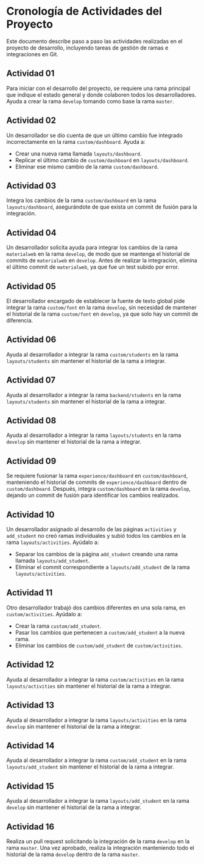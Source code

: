 # Cronología de Actividades del Proyecto

Este documento describe paso a paso las actividades realizadas en el proyecto de desarrollo, incluyendo tareas de gestión de ramas e integraciones en Git.

## Actividad 01
Para iniciar con el desarrollo del proyecto, se requiere una rama principal que indique el estado general y donde colaboren todos los desarrolladores. Ayuda a crear la rama `develop` tomando como base la rama `master`.

## Actividad 02
Un desarrollador se dio cuenta de que un último cambio fue integrado incorrectamente en la rama `custom/dashboard`. Ayuda a:
- Crear una nueva rama llamada `layouts/dashboard`.
- Replicar el último cambio de `custom/dashboard` en `layouts/dashboard`.
- Eliminar ese mismo cambio de la rama `custom/dashboard`.

## Actividad 03
Integra los cambios de la rama `custom/dashboard` en la rama `layouts/dashboard`, asegurándote de que exista un commit de fusión para la integración.

## Actividad 04
Un desarrollador solicita ayuda para integrar los cambios de la rama `materialweb` en la rama `develop`, de modo que se mantenga el historial de commits de `materialweb` en `develop`. Antes de realizar la integración, elimina el último commit de `materialweb`, ya que fue un test subido por error.

## Actividad 05
El desarrollador encargado de establecer la fuente de texto global pide integrar la rama `custom/font` en la rama `develop`, sin necesidad de mantener el historial de la rama `custom/font` en `develop`, ya que solo hay un commit de diferencia.

## Actividad 06
Ayuda al desarrollador a integrar la rama `custom/students` en la rama `layouts/students` sin mantener el historial de la rama a integrar.

## Actividad 07
Ayuda al desarrollador a integrar la rama `backend/students` en la rama `layouts/students` sin mantener el historial de la rama a integrar.

## Actividad 08
Ayuda al desarrollador a integrar la rama `layouts/students` en la rama `develop` sin mantener el historial de la rama a integrar.

## Actividad 09
Se requiere fusionar la rama `experience/dashboard` en `custom/dashboard`, manteniendo el historial de commits de `experience/dashboard` dentro de `custom/dashboard`. Después, integra `custom/dashboard` en la rama `develop`, dejando un commit de fusión para identificar los cambios realizados.

## Actividad 10
Un desarrollador asignado al desarrollo de las páginas `activities` y `add_student` no creó ramas individuales y subió todos los cambios en la rama `layouts/activities`. Ayúdalo a:
- Separar los cambios de la página `add_student` creando una rama llamada `layouts/add_student`.
- Eliminar el commit correspondiente a `layouts/add_student` de la rama `layouts/activities`.

## Actividad 11
Otro desarrollador trabajó dos cambios diferentes en una sola rama, en `custom/activities`. Ayúdalo a:
- Crear la rama `custom/add_student`.
- Pasar los cambios que pertenecen a `custom/add_student` a la nueva rama.
- Eliminar los cambios de `custom/add_student` de `custom/activities`.

## Actividad 12
Ayuda al desarrollador a integrar la rama `custom/activities` en la rama `layouts/activities` sin mantener el historial de la rama a integrar.

## Actividad 13
Ayuda al desarrollador a integrar la rama `layouts/activities` en la rama `develop` sin mantener el historial de la rama a integrar.

## Actividad 14
Ayuda al desarrollador a integrar la rama `custom/add_student` en la rama `layouts/add_student` sin mantener el historial de la rama a integrar.

## Actividad 15
Ayuda al desarrollador a integrar la rama `layouts/add_student` en la rama `develop` sin mantener el historial de la rama a integrar.

## Actividad 16
Realiza un pull request solicitando la integración de la rama `develop` en la rama `master`. Una vez aprobado, realiza la integración manteniendo todo el historial de la rama `develop` dentro de la rama `master`.
